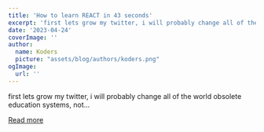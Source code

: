 ```yaml
---
title: 'How to learn REACT in 43 seconds'
excerpt: 'first lets grow my twitter, i will probably change all of the world obsolete education systems, not...'
date: '2023-04-24'
coverImage: ''
author:
  name: Koders
  picture: "assets/blog/authors/koders.png"
ogImage:
  url: ''
---
```


first lets grow my twitter, i will probably change all of the world obsolete education systems, not...

[Read more](https://dev.to/disukharev/how-to-learn-react-in-43-seconds-320e)
